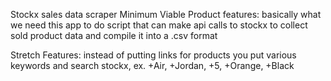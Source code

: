 Stockx sales data scraper
Minimum Viable Product features: basically what we need this app to do script that can make api calls to stockx to collect sold product data and compile it into a .csv format

Stretch Features: instead of putting links for products you put various keywords and search stockx, ex. +Air, +Jordan, +5, +Orange, +Black 

